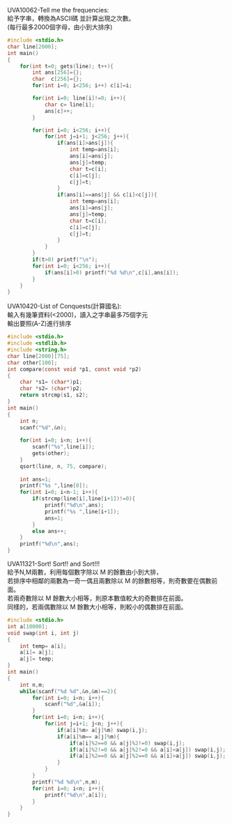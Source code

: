 UVA10062-Tell me the frequencies:  
給予字串，轉換為ASCII碼 並計算出現之次數。  
(每行最多2000個字母，由小到大排序)  
```C
#include <stdio.h>
char line[2000];
int main()
{
	for(int t=0; gets(line); t++){
		int ans[256]={};
		char  c[256]={};
		for(int i=0; i<256; i++) c[i]=i;

		for(int i=0; line[i]!=0; i++){
			char c= line[i];
			ans[c]++;
		}

		for(int i=0; i<256; i++){
			for(int j=i+1; j<256; j++){
				if(ans[i]>ans[j]){
					int temp=ans[i];
					ans[i]=ans[j];
					ans[j]=temp;
					char t=c[i];
					c[i]=c[j];
					c[j]=t;
				}
				if(ans[i]==ans[j] && c[i]<c[j]){
					int temp=ans[i];
					ans[i]=ans[j];
					ans[j]=temp;
					char t=c[i];
					c[i]=c[j];
					c[j]=t;
				}
			}
		}
		if(t>0) printf("\n");
		for(int i=0; i<256; i++){
			if(ans[i]>0) printf("%d %d\n",c[i],ans[i]);
		}
	}
}
```
UVA10420-List of Conquests(計算國名):  
輸入有幾筆資料(<2000)，讀入之字串最多75個字元  
輸出要照(A-Z)進行排序  
```C
#include <stdio.h>
#include <stdlib.h>
#include <string.h>
char line[2000][75];
char other[100];
int compare(const void *p1, const void *p2)
{
	char *s1= (char*)p1;
	char *s2= (char*)p2;
	return strcmp(s1, s2);
}
int main()
{
	int n;
	scanf("%d",&n);
	
	for(int i=0; i<n; i++){
		scanf("%s",line[i]);
		gets(other);
	}
	qsort(line, n, 75, compare);
	
	int ans=1;
	printf("%s ",line[0]);
	for(int i=0; i<n-1; i++){
		if(strcmp(line[i],line[i+1])!=0){
			printf("%d\n",ans);
			printf("%s ",line[i+1]);
			ans=1;
		}
		else ans++;
	}
	printf("%d\n",ans);
}
```
UVA11321-Sort! Sort!! and Sort!!!  
給予N,M兩數，利用每個數字除以 M 的餘數由小到大排，  
若排序中相鄰的兩數為一奇一偶且兩數除以 M 的餘數相等，則奇數要在偶數前面。  
若兩奇數除以 M 餘數大小相等，則原本數值較大的奇數排在前面。  
同樣的，若兩偶數除以 M 餘數大小相等，則較小的偶數排在前面。  
```C
#include <stdio.h>
int a[10000];
void swap(int i, int j)
{
	int temp= a[i];
	a[i]= a[j];
	a[j]= temp;
}
int main()
{
	int n,m;
	while(scanf("%d %d",&n,&m)==2){
		for(int i=0; i<n; i++){
			scanf("%d",&a[i]);
		}
		for(int i=0; i<n; i++){
			for(int j=i+1; j<n; j++){
				if(a[i]%m> a[j]%m) swap(i,j);
				if(a[i]%m== a[j]%m){
					if(a[i]%2==0 && a[j]%2!=0) swap(i,j);
					if(a[i]%2!=0 && a[j]%2!=0 && a[i]<a[j]) swap(i,j);
					if(a[i]%2==0 && a[j]%2==0 && a[i]>a[j]) swap(i,j);
				}
			}
		}
		printf("%d %d\n",n,m);
		for(int i=0; i<n; i++){
			printf("%d\n",a[i]);
		}
	}
}
```
